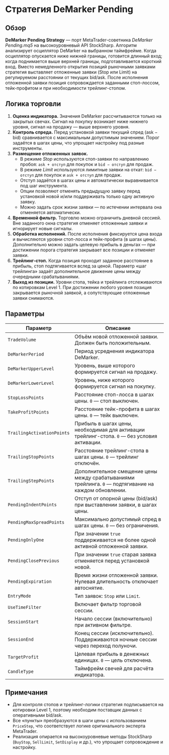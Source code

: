 # Стратегия DeMarker Pending

## Обзор

**DeMarker Pending Strategy** — порт MetaTrader-советника *DeMarker Pending.mq5* на высокоуровневый API StockSharp. Алгоритм анализирует осциллятор DeMarker на выбранном таймфрейме. Когда осциллятор опускается ниже нижней границы, готовится длинный вход; когда поднимается выше верхней границы, подготавливается короткий вход. Вместо немедленного открытия позиций рыночными заявками стратегия выставляет отложенные заявки (Stop или Limit) на регулируемом расстоянии от текущих bid/ask. После исполнения отложенной заявки позиция сопровождается заданными стоп-лоссом, тейк-профитом и при необходимости трейлинг-стопом.

## Логика торговли

1. **Оценка индикатора.** Значения DeMarker рассчитываются только на закрытых свечах. Сигнал на покупку возникает ниже нижнего уровня, сигнал на продажу — выше верхнего уровня.
2. **Контроль спреда.** Перед установкой заявки текущий спред (ask − bid) сравнивается с максимальным допустимым значением. Порог задаётся в шагах цены, что упрощает настройку под разные инструменты.
3. **Размещение отложенных заявок.**
   - В режиме *Stop* используются стоп-заявки по направлению пробоя: `ask + отступ` для покупок и `bid − отступ` для продаж.
   - В режиме *Limit* используются лимитные заявки на откат: `bid − отступ` для покупок и `ask + отступ` для продаж.
   - Отступ задаётся в шагах цены и автоматически выравнивается под шаг инструмента.
   - Опции позволяют отменять предыдущую заявку перед установкой новой и/или поддерживать только одну активную заявку.
   - Можно задать срок жизни заявки — по истечении интервала она отменяется автоматически.
4. **Временной фильтр.** Торговлю можно ограничить дневной сессией. Вне заданного окна стратегия отменяет отложенные заявки и игнорирует новые сигналы.
5. **Обработка исполнений.** После исполнения фиксируется цена входа и вычисляются уровни стоп-лосса и тейк-профита (в шагах цены). Дополнительно можно задать целевую прибыль в деньгах — при достижении порога стратегия закрывает все позиции и отменяет заявки.
6. **Трейлинг-стоп.** Когда позиция проходит заданное расстояние в прибыль, стоп подтягивается вслед за ценой. Параметр «шаг трейлинга» задаёт дополнительное движение цены между очередными срабатываниями.
7. **Выход из позиции.** Уровни стопа, тейка и трейлинга отслеживаются по котировкам Level 1. При достижении любого уровня позиция закрывается рыночной заявкой, а сопутствующие отложенные заявки снимаются.

## Параметры

| Параметр | Описание |
|----------|----------|
| `TradeVolume` | Объём новой отложенной заявки. Должен быть положительным. |
| `DeMarkerPeriod` | Период усреднения индикатора DeMarker. |
| `DeMarkerUpperLevel` | Уровень, выше которого формируется сигнал на продажу. |
| `DeMarkerLowerLevel` | Уровень, ниже которого формируется сигнал на покупку. |
| `StopLossPoints` | Расстояние стоп-лосса в шагах цены. `0` — стоп выключен. |
| `TakeProfitPoints` | Расстояние тейк-профита в шагах цены. `0` — тейк выключен. |
| `TrailingActivationPoints` | Прибыль в шагах цены, необходимая для активации трейлинг-стопа. `0` — без условия активации. |
| `TrailingStopPoints` | Расстояние трейлинг-стопа в шагах цены. `0` — трейлинг отключён. |
| `TrailingStepPoints` | Дополнительное смещение цены между срабатываниями трейлинга. `0` — подтягивание на каждом обновлении. |
| `PendingIndentPoints` | Отступ от опорной цены (bid/ask) при выставлении заявки, в шагах цены. |
| `PendingMaxSpreadPoints` | Максимально допустимый спред в шагах цены. `0` — без ограничения. |
| `PendingOnlyOne` | При значении `true` поддерживается не более одной активной отложенной заявки. |
| `PendingClosePrevious` | При значении `true` старая заявка отменяется перед установкой новой. |
| `PendingExpiration` | Время жизни отложенной заявки. Нулевая длительность отключает автоснятие. |
| `EntryMode` | Тип заявок: `Stop` или `Limit`. |
| `UseTimeFilter` | Включает фильтр торговой сессии. |
| `SessionStart` | Начало сессии (включительно) при активном фильтре. |
| `SessionEnd` | Конец сессии (исключительно). Поддерживаются ночные сессии через переход полуночи. |
| `TargetProfit` | Целевая прибыль в денежных единицах. `0` — цель отключена. |
| `CandleType` | Таймфрейм свечей для расчёта индикатора. |

## Примечания

- Для контроля стопов и трейлинг-логики стратегия подписывается на котировки Level 1, поэтому необходим поставщик данных с оперативными bid/ask.
- Все «пункты» преобразуются в шаги цены с использованием `PriceStep`, что соответствует логике оригинального эксперта MetaTrader.
- Реализация опирается на высокоуровневые методы StockSharp (`BuyStop`, `SellLimit`, `SetDisplay` и др.), что упрощает сопровождение и настройку.
